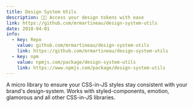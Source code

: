 ```yaml
---
title: Design System Utils
description: 👩‍🎨 Access your design tokens with ease
link: https://github.com/mrmartineau/design-system-utils
date: 2018-04-01
info:
  - key: Repo
    value: github.com/mrmartineau/design-system-utils
    link: https://github.com/mrmartineau/design-system-utils
  - key: npm
    value: npmjs.com/package/design-system-utils
    link: https://www.npmjs.com/package/design-system-utils
---
```


A micro library to ensure your CSS-in-JS styles stay consistent with your brand's design-system. Works with styled-components, emotion, glamorous and all other CSS-in-JS libraries.

